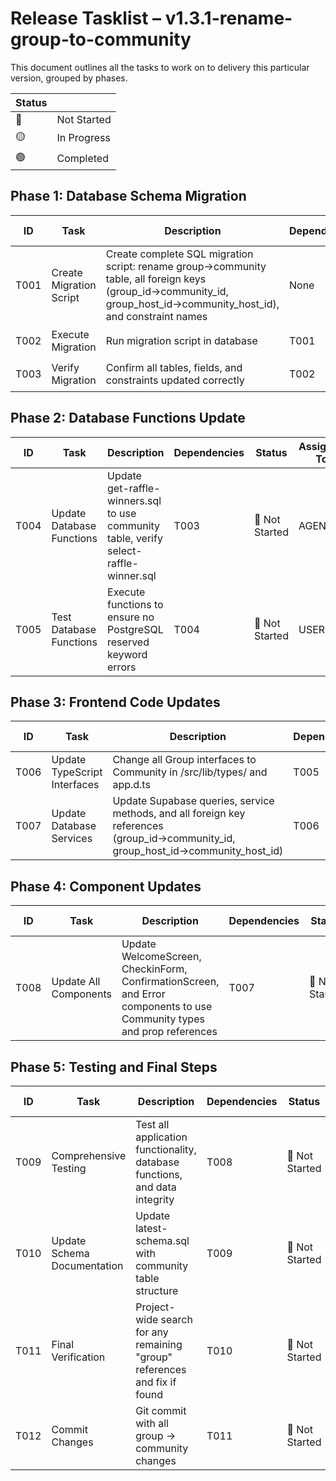 # Release Tasklist – v1.3.1-rename-group-to-community
This document outlines all the tasks to work on to delivery this particular version, grouped by phases.

| Status |      |
|--------|------|
| 🔴 | Not Started |
| 🟡 | In Progress |
| 🟢 | Completed |

## Phase 1: Database Schema Migration

| ID  | Task             | Description                             | Dependencies | Status | Assigned To |
|-----|------------------|-----------------------------------------|-------------|----------|--------|
| T001 | Create Migration Script | Create complete SQL migration script: rename group→community table, all foreign keys (group_id→community_id, group_host_id→community_host_id), and constraint names | None | 🟢 Completed | AGENT |
| T002 | Execute Migration | Run migration script in database | T001 | 🟢 Completed | USER |
| T003 | Verify Migration | Confirm all tables, fields, and constraints updated correctly | T002 | 🟢 Completed | AGENT |

## Phase 2: Database Functions Update

| ID  | Task             | Description                             | Dependencies | Status | Assigned To |
|-----|------------------|-----------------------------------------|-------------|----------|--------|
| T004 | Update Database Functions | Update get-raffle-winners.sql to use community table, verify select-raffle-winner.sql | T003 | 🔴 Not Started | AGENT |
| T005 | Test Database Functions | Execute functions to ensure no PostgreSQL reserved keyword errors | T004 | 🔴 Not Started | USER |

## Phase 3: Frontend Code Updates

| ID  | Task             | Description                             | Dependencies | Status | Assigned To |
|-----|------------------|-----------------------------------------|-------------|----------|--------|
| T006 | Update TypeScript Interfaces | Change all Group interfaces to Community in /src/lib/types/ and app.d.ts | T005 | 🔴 Not Started | AGENT |
| T007 | Update Database Services | Update Supabase queries, service methods, and all foreign key references (group_id→community_id, group_host_id→community_host_id) | T006 | 🔴 Not Started | AGENT |

## Phase 4: Component Updates

| ID  | Task             | Description                             | Dependencies | Status | Assigned To |
|-----|------------------|-----------------------------------------|-------------|----------|--------|
| T008 | Update All Components | Update WelcomeScreen, CheckinForm, ConfirmationScreen, and Error components to use Community types and prop references | T007 | 🔴 Not Started | AGENT |

## Phase 5: Testing and Final Steps

| ID  | Task             | Description                             | Dependencies | Status | Assigned To |
|-----|------------------|-----------------------------------------|-------------|----------|--------|
| T009 | Comprehensive Testing | Test all application functionality, database functions, and data integrity | T008 | 🔴 Not Started | USER |
| T010 | Update Schema Documentation | Update latest-schema.sql with community table structure | T009 | 🔴 Not Started | AGENT |
| T011 | Final Verification | Project-wide search for any remaining "group" references and fix if found | T010 | 🔴 Not Started | AGENT |
| T012 | Commit Changes | Git commit with all group → community changes | T011 | 🔴 Not Started | USER |